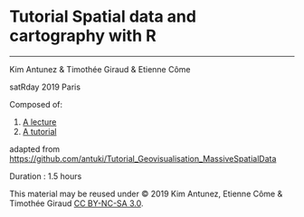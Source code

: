 # Tutorial  Spatial data and cartography with R
----
Kim Antunez & Timothée Giraud & Etienne Côme

satRday 2019 Paris

Composed of: 
1. [A lecture](./lecture)
2. [A tutorial](./exercises)

adapted from https://github.com/antuki/Tutorial_Geovisualisation_MassiveSpatialData

Duration : 1.5 hours

This material may be reused under © 2019 Kim Antunez, Etienne Côme & Timothée Giraud [CC BY-NC-SA 3.0](https://creativecommons.org/licenses/by-nc-sa/3.0/).